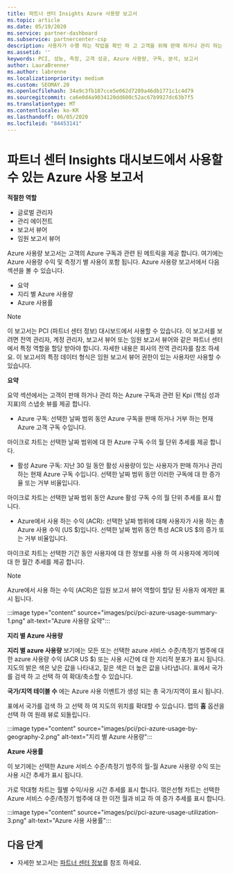 ```yaml
---
title: 파트너 센터 Insights Azure 사용량 보고서
ms.topic: article
ms.date: 05/19/2020
ms.service: partner-dashboard
ms.subservice: partnercenter-csp
description: 사용자가 수행 하는 작업을 확인 하 고 고객을 위해 판매 하거나 관리 하는 Azure 구독 사용과 관련 하 여 개선할 수 있는 위치를 확인 하세요.
ms.assetid: ''
keywords: PCI, 성능, 측정, 고객 성공, Azure 사용량, 구독, 분석, 보고서
author: LauraBrenner
ms.author: labrenne
ms.localizationpriority: medium
ms.custom: SEOMAY.20
ms.openlocfilehash: 34a9c3fb187cce5e062d7289a46db1771c1c4d79
ms.sourcegitcommit: ca6e0d4a9034120dd600c52ac67b9927dc63b7f5
ms.translationtype: MT
ms.contentlocale: ko-KR
ms.lasthandoff: 06/05/2020
ms.locfileid: "84453141"
---
```

# <a name="azure-usage-report-available-from-the-partner-center-insights-dashboard"></a>파트너 센터 Insights 대시보드에서 사용할 수 있는 Azure 사용 보고서

**적절한 역할**
- 글로벌 관리자
- 관리 에이전트
- 보고서 뷰어
- 임원 보고서 뷰어

Azure 사용량 보고서는 고객의 Azure 구독과 관련 된 메트릭을 제공 합니다. 여기에는 Azure 사용량 수익 및 측정기 별 사용이 포함 됩니다. Azure 사용량 보고서에서 다음 섹션을 볼 수 있습니다.

- 요약
- 지리 별 Azure 사용량
- Azure 사용률

 > [!NOTE]
 > 이 보고서는 PCI (파트너 센터 정보) 대시보드에서 사용할 수 있습니다. 이 보고서를 보려면 전역 관리자, 계정 관리자, 보고서 뷰어 또는 임원 보고서 뷰어와 같은 파트너 센터에서 특정 역할을 할당 받아야 합니다. 자세한 내용은 회사의 전역 관리자를 참조 하세요. 이 보고서의 특정 데이터 형식은 임원 보고서 뷰어 권한이 있는 사용자만 사용할 수 있습니다.

**요약**

요약 섹션에서는 고객이 판매 하거나 관리 하는 Azure 구독과 관련 된 Kpi (핵심 성과 지표)의 스냅숏 뷰를 제공 합니다.  

- Azure 구독: 선택한 날짜 범위 동안 Azure 구독을 판매 하거나 거부 하는 현재 Azure 고객 구독 수입니다.

마이크로 차트는 선택한 날짜 범위에 대 한 Azure 구독 수의 월 단위 추세를 제공 합니다.
- 활성 Azure 구독: 지난 30 일 동안 활성 사용량이 있는 사용자가 판매 하거나 관리 하는 현재 Azure 구독 수입니다.
선택한 날짜 범위 동안 이러한 구독에 대 한 증가율 또는 거부 비율입니다.

마이크로 차트는 선택한 날짜 범위 동안 Azure 활성 구독 수의 월 단위 추세를 표시 합니다.

- Azure에서 사용 하는 수익 (ACR): 선택한 날짜 범위에 대해 사용자가 사용 하는 총 Azure 사용 수익 (US $)입니다.
선택한 날짜 범위 동안 특성 ACR US $의 증가 또는 거부 비율입니다. 

마이크로 차트는 선택한 기간 동안 사용자에 대 한 정보를 사용 하 여 사용자에 게이에 대 한 월간 추세를 제공 합니다. 

> [!NOTE]
 > Azure에서 사용 하는 수익 (ACR)은 임원 보고서 뷰어 역할이 할당 된 사용자 에게만 표시 됩니다.

:::image type="content" source="images/pci/pci-azure-usage-summary-1.png" alt-text="Azure 사용량 요약":::

**지리 별 Azure 사용량**

**지리 별 azure 사용량** 보기에는 모든 또는 선택한 azure 서비스 수준/측정기 범주에 대 한 azure 사용량 수익 (ACR US $) 또는 사용 시간에 대 한 지리적 분포가 표시 됩니다. 지도의 밝은 색은 낮은 값을 나타내고, 짙은 색은 더 높은 값을 나타냅니다. 표에서 국가를 검색 하 고 선택 하 여 확대/축소할 수 있습니다. 

**국가/지역 테이블 수** 에는 Azure 사용 이벤트가 생성 되는 총 국가/지역이 표시 됩니다.

표에서 국가를 검색 하 고 선택 하 여 지도의 위치를 확대할 수 있습니다. 맵의 **홈** 옵션을 선택 하 여 원래 뷰로 되돌립니다.

:::image type="content" source="images/pci/pci-azure-usage-by-geography-2.png" alt-text="지리 별 Azure 사용량":::

**Azure 사용률**

이 보기에는 선택한 Azure 서비스 수준/측정기 범주의 월-월 Azure 사용량 수익 또는 사용 시간 추세가 표시 됩니다. 

가로 막대형 차트는 월별 수익/사용 시간 추세를 표시 합니다. 꺾은선형 차트는 선택한 Azure 서비스 수준/측정기 범주에 대 한 이전 월과 비교 하 여 증가 추세를 표시 합니다.

:::image type="content" source="images/pci/pci-azure-usage-utilization-3.png" alt-text="Azure 사용 사용률":::

## <a name="next-steps"></a>다음 단계

- 자세한 보고서는 [파트너 센터 정보](partner-center-insights.md)를 참조 하세요.
